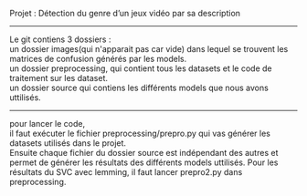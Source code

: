 Projet : Détection du genre d’un jeux vidéo par sa description

---

Le git contiens 3 dossiers :  
un dossier images(qui n'apparait pas car vide) dans lequel se trouvent les matrices de confusion générés par les models.  
un dossier preprocessing, qui contient tous les datasets et le code de traitement sur les dataset.  
un dossier source qui contiens les différents models que nous avons uttilisés.

---

pour lancer le code,  
il faut exécuter le fichier preprocessing/prepro.py qui vas générer les datasets utilisés dans le projet.  
Ensuite chaque fichier du dossier source est indépendant des autres et permet de générer les résultats des différents models uttilisés.
Pour les résultats du SVC avec lemming, il faut lancer prepro2.py dans preprocessing.
